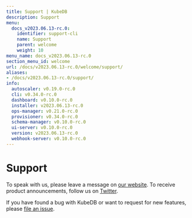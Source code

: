 ```yaml
---
title: Support | KubeDB
description: Support
menu:
  docs_v2023.06.13-rc.0:
    identifier: support-cli
    name: Support
    parent: welcome
    weight: 10
menu_name: docs_v2023.06.13-rc.0
section_menu_id: welcome
url: /docs/v2023.06.13-rc.0/welcome/support/
aliases:
- /docs/v2023.06.13-rc.0/support/
info:
  autoscaler: v0.19.0-rc.0
  cli: v0.34.0-rc.0
  dashboard: v0.10.0-rc.0
  installer: v2023.06.13-rc.0
  ops-manager: v0.21.0-rc.0
  provisioner: v0.34.0-rc.0
  schema-manager: v0.10.0-rc.0
  ui-server: v0.10.0-rc.0
  version: v2023.06.13-rc.0
  webhook-server: v0.10.0-rc.0
---
```


# Support

To speak with us, please leave a message on [our website](https://appscode.com/contact/). To receive product announcements, follow us on [Twitter](https://twitter.com/KubeDB).

If you have found a bug with KubeDB or want to request for new features, please [file an issue](https://github.com/kubedb/project/issues/new).
